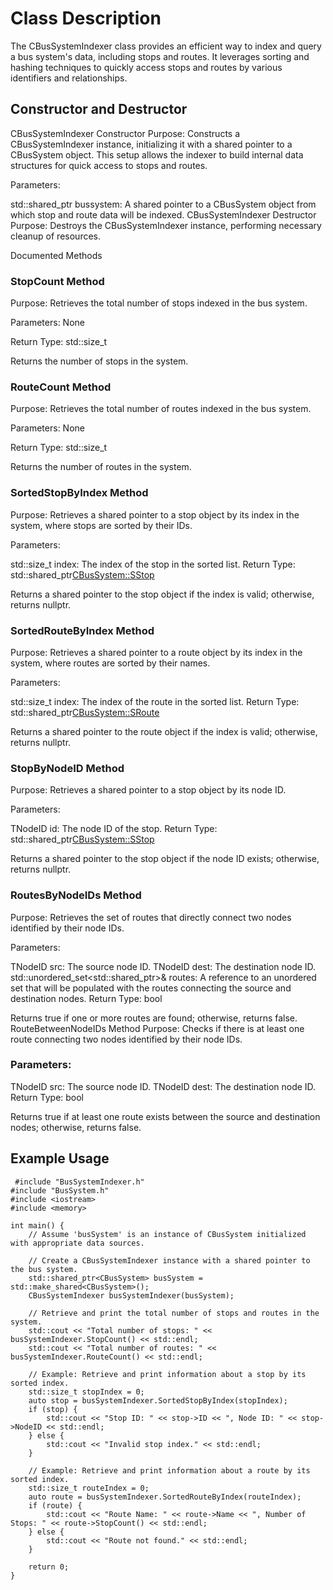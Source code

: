 # Class Description
The CBusSystemIndexer class provides an efficient way to index and query a bus system's data, including stops and routes. It leverages sorting and hashing techniques to quickly access stops and routes by various identifiers and relationships.

## Constructor and Destructor
CBusSystemIndexer Constructor
Purpose: Constructs a CBusSystemIndexer instance, initializing it with a shared pointer to a CBusSystem object. This setup allows the indexer to build internal data structures for quick access to stops and routes.

Parameters:

std::shared_ptr<CBusSystem> bussystem: A shared pointer to a CBusSystem object from which stop and route data will be indexed.
CBusSystemIndexer Destructor
Purpose: Destroys the CBusSystemIndexer instance, performing necessary cleanup of resources.

Documented Methods
### StopCount Method
Purpose: Retrieves the total number of stops indexed in the bus system.

Parameters: None

Return Type: std::size_t

Returns the number of stops in the system.
### RouteCount Method
Purpose: Retrieves the total number of routes indexed in the bus system.

 Parameters: None

Return Type: std::size_t

Returns the number of routes in the system.
### SortedStopByIndex Method
Purpose: Retrieves a shared pointer to a stop object by its index in the system, where stops are sorted by their IDs.

Parameters:

std::size_t index: The index of the stop in the sorted list.
Return Type: std::shared_ptr<CBusSystem::SStop>

Returns a shared pointer to the stop object if the index is valid; otherwise, returns nullptr.
### SortedRouteByIndex Method
Purpose: Retrieves a shared pointer to a route object by its index in the system, where routes are sorted by their names.

Parameters:

std::size_t index: The index of the route in the sorted list.
Return Type: std::shared_ptr<CBusSystem::SRoute>

Returns a shared pointer to the route object if the index is valid; otherwise, returns nullptr.
### StopByNodeID Method
Purpose: Retrieves a shared pointer to a stop object by its node ID.

Parameters:

TNodeID id: The node ID of the stop.
Return Type: std::shared_ptr<CBusSystem::SStop>

Returns a shared pointer to the stop object if the node ID exists; otherwise, returns nullptr.
### RoutesByNodeIDs Method
Purpose: Retrieves the set of routes that directly connect two nodes identified by their node IDs.

Parameters:

TNodeID src: The source node ID.
TNodeID dest: The destination node ID.
std::unordered_set<std::shared_ptr<SRoute>>& routes: A reference to an unordered set that will be populated with the routes connecting the source and destination nodes.
Return Type: bool

Returns true if one or more routes are found; otherwise, returns false.
RouteBetweenNodeIDs Method
Purpose: Checks if there is at least one route connecting two nodes identified by their node IDs.

### Parameters:

TNodeID src: The source node ID.
TNodeID dest: The destination node ID.
Return Type: bool

Returns true if at least one route exists between the source and destination nodes; otherwise, returns false.

## Example Usage
```
 #include "BusSystemIndexer.h"
#include "BusSystem.h"
#include <iostream>
#include <memory>

int main() {
    // Assume 'busSystem' is an instance of CBusSystem initialized with appropriate data sources.

    // Create a CBusSystemIndexer instance with a shared pointer to the bus system.
    std::shared_ptr<CBusSystem> busSystem = std::make_shared<CBusSystem>();
    CBusSystemIndexer busSystemIndexer(busSystem);

    // Retrieve and print the total number of stops and routes in the system.
    std::cout << "Total number of stops: " << busSystemIndexer.StopCount() << std::endl;
    std::cout << "Total number of routes: " << busSystemIndexer.RouteCount() << std::endl;

    // Example: Retrieve and print information about a stop by its sorted index.
    std::size_t stopIndex = 0;
    auto stop = busSystemIndexer.SortedStopByIndex(stopIndex);
    if (stop) {
        std::cout << "Stop ID: " << stop->ID << ", Node ID: " << stop->NodeID << std::endl;
    } else {
        std::cout << "Invalid stop index." << std::endl;
    }

    // Example: Retrieve and print information about a route by its sorted index.
    std::size_t routeIndex = 0;
    auto route = busSystemIndexer.SortedRouteByIndex(routeIndex);
    if (route) {
        std::cout << "Route Name: " << route->Name << ", Number of Stops: " << route->StopCount() << std::endl;
    } else {
        std::cout << "Route not found." << std::endl;
    }

    return 0;
}
```